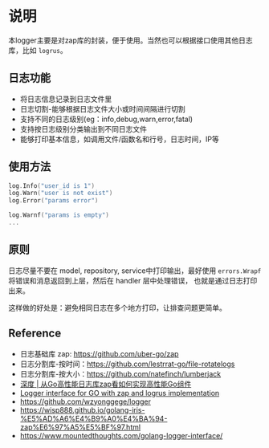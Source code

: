 # 说明

本logger主要是对zap库的封装，便于使用。当然也可以根据接口使用其他日志库，比如 `logrus`。

## 日志功能

- 将日志信息记录到日志文件里
- 日志切割-能够根据日志文件大小或时间间隔进行切割
- 支持不同的日志级别(eg：info,debug,warn,error,fatal)
- 支持按日志级别分类输出到不同日志文件
- 能够打印基本信息，如调用文件/函数名和行号，日志时间，IP等

## 使用方法

```go
log.Info("user_id is 1")
log.Warn("user is not exist")
log.Error("params error")

log.Warnf("params is empty")
...
```

## 原则

日志尽量不要在 model, repository, service中打印输出，最好使用 `errors.Wrapf` 将错误和消息返回到上层，然后在 handler 层中处理错误，
也就是通过日志打印出来。

这样做的好处是：避免相同日志在多个地方打印，让排查问题更简单。

## Reference

- 日志基础库 zap: https://github.com/uber-go/zap
- 日志分割库-按时间：https://github.com/lestrrat-go/file-rotatelogs
- 日志分割库-按大小：https://github.com/natefinch/lumberjack
- [深度 | 从Go高性能日志库zap看如何实现高性能Go组件](https://mp.weixin.qq.com/s/i0bMh_gLLrdnhAEWlF-xDw)
- [Logger interface for GO with zap and logrus implementation](https://www.mountedthoughts.com/golang-logger-interface/)
- https://github.com/wzyonggege/logger
- https://wisp888.github.io/golang-iris-%E5%AD%A6%E4%B9%A0%E4%BA%94-zap%E6%97%A5%E5%BF%97.html
- https://www.mountedthoughts.com/golang-logger-interface/

